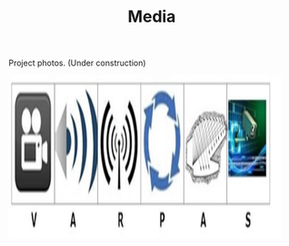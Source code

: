 ﻿---
layout: page
title: Media
permalink: /Media/
---





<p>Project photos. (Under construction)</p>

<img src="Logo Big.jpg" width="480" height="287" alt="">




